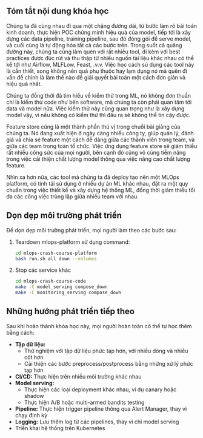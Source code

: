 ## Tóm tắt nội dung khóa học

Chúng ta đã cùng nhau đi qua một chặng đường dài, từ bước làm rõ bài toán kinh doanh, thực hiện POC chứng minh hiệu quả của model, tiếp tới là xây dựng các data pipeline, training pipeline, sau đó đóng gói để serve model, và cuối cùng là tự động hóa tất cả các bước trên. Trong suốt cả quãng đường này, chúng ta cũng làm quen với rất nhiều tool, đi kèm với best practices được đúc rút và thu thập từ nhiều nguồn tài liệu khác nhau có thể kể tới như Airflow, MLFLow, Feast, .v.v. Việc học cách sủ dụng các tool này là cần thiết, song không nên quá phụ thuộc hay lạm dụng nó mà quên đi vấn đề chính là làm thế nào để giải quyết bài toán một cách đơn giản và hiệu quả nhất.

Chúng ta đồng thời đã tìm hiểu về kiểm thử trong ML, nó không đơn thuần chỉ là kiểm thử code như bên software, mà chúng ta còn phải quan tâm tới data và model nữa. Việc kiểm thử này cũng quan trọng như là xây dựng model vậy, vì nếu không có kiểm thử thì đầu ra sẽ không thể tin cậy được.

Feature store cũng là một thành phần thú vị trong chuỗi bài giảng của chúng ta. Nó đang xuất hiện ở ngày càng nhiều công ty, giúp quản lý, đánh giá và chia sẻ feature một cách dễ dàng giữa các thành viên trong team, và giữa các team trong toàn tổ chức. Việc ứng dụng feature store sẽ giảm thiểu rất nhiều công sức của mọi người, bên cạnh đó cũng vô cùng tiềm năng trong việc cải thiện chất lượng model thông qua việc nâng cao chất lượng feature.

Nhìn xa hơn nữa, các tool mà chúng ta đã deploy tạo nên một MLOps platform, có tính tái sử dụng ở nhiều dự án ML khác nhau, đặt ra một quy chuẩn trong việc thiết kế và xây dựng hệ thống ML, đồng thời giảm thiểu tối đa các công việc trùng lặp giữa nhiều team với nhau.

## Dọn dẹp môi trường phát triển
Để dọn dẹp môi trường phát triển, mọi người làm theo các bước sau:
1. Teardown mlops-platform sử dụng command:
    ```bash
    cd mlops-crash-course-platform
    bash run.sh all down --volumes
    ```

2. Stop các service khác
    ```bash
    cd mlops-crash-course-code
    make -C model_serving compose_down
    make -C monitoring_serving compose_down
    ```

## Những hướng phát triển tiếp theo
Sau khi hoàn thành khóa học này, mọi người hoàn toàn có thể tự học thêm bằng cách:

- **Tập dữ liệu:**
    - Thử nghiệm với tập dữ liệu phức tạp hơn, với nhiều dòng và nhiều cột hơn
    - Cải thiện các bước preprocess/postprocess bằng những xử lý phức tạp hơn
- **CI/CD:** Thực hiện trên nhiều môi trường khác nhau
- **Model serving:**
    - Thực hiện các loại deployment khác nhau, ví dụ canary hoặc shadow
    - Thực hiện A/B hoặc multi-armed bandits testing
- **Pipeline:** Thực hiện trigger pipeline thông qua Alert Manager, thay vì chạy định kỳ
- **Logging:** Lưu thêm log từ các pipelines, thay vì chỉ model serving
- Triển khai hệ thống trên Kubernetes